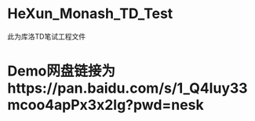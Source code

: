 # HeXun_Monash_TD_Test
此为库洛TD笔试工程文件
# Demo网盘链接为https://pan.baidu.com/s/1_Q4Iuy33mcoo4apPx3x2Ig?pwd=nesk
